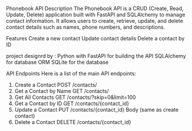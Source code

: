 Phonebook API
Description
The Phonebook API is a CRUD (Create, Read, Update, Delete) application built with FastAPI and SQLAlchemy to manage contact information. It allows users to create, retrieve, update, and delete contact details such as names, phone numbers, and descriptions.

Features
Create a new contact
Update contact details
Delete a contact by ID

project designrd by :
Python with FastAPI for building the API
SQLAlchemy for database ORM
SQLite for the database

API Endpoints
Here is a list of the main API endpoints:

1. Create a Contact
POST /contacts/
2. Get a Contact by Name
GET /contacts/
3. Get All Contacts 
GET /contacts/?skip=0&limit=100
4. Get a Contact by ID
GET /contacts/{contact_id}
5. Update a Contact
PUT /contacts/{contact_id}
Body (same as create contact)
6. Delete a Contact
DELETE /contacts/{contact_id}